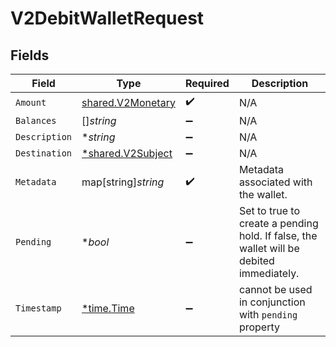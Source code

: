 # V2DebitWalletRequest


## Fields

| Field                                                                                   | Type                                                                                    | Required                                                                                | Description                                                                             |
| --------------------------------------------------------------------------------------- | --------------------------------------------------------------------------------------- | --------------------------------------------------------------------------------------- | --------------------------------------------------------------------------------------- |
| `Amount`                                                                                | [shared.V2Monetary](../../../pkg/models/shared/v2monetary.md)                           | :heavy_check_mark:                                                                      | N/A                                                                                     |
| `Balances`                                                                              | []*string*                                                                              | :heavy_minus_sign:                                                                      | N/A                                                                                     |
| `Description`                                                                           | **string*                                                                               | :heavy_minus_sign:                                                                      | N/A                                                                                     |
| `Destination`                                                                           | [*shared.V2Subject](../../../pkg/models/shared/v2subject.md)                            | :heavy_minus_sign:                                                                      | N/A                                                                                     |
| `Metadata`                                                                              | map[string]*string*                                                                     | :heavy_check_mark:                                                                      | Metadata associated with the wallet.                                                    |
| `Pending`                                                                               | **bool*                                                                                 | :heavy_minus_sign:                                                                      | Set to true to create a pending hold. If false, the wallet will be debited immediately. |
| `Timestamp`                                                                             | [*time.Time](https://pkg.go.dev/time#Time)                                              | :heavy_minus_sign:                                                                      | cannot be used in conjunction with `pending` property                                   |